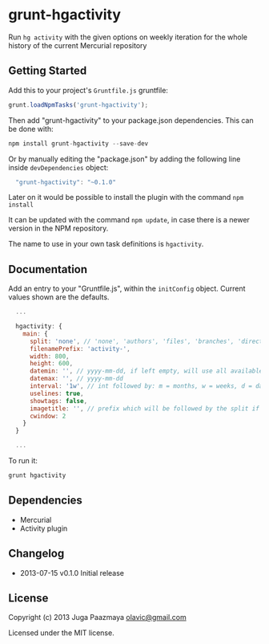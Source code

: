 # grunt-hgactivity

Run `hg activity` with the given options on weekly iteration for the whole history of the current Mercurial repository


## Getting Started

Add this to your project's `Gruntfile.js` gruntfile:
```js
grunt.loadNpmTasks('grunt-hgactivity');
```

Then add "grunt-hgactivity" to your package.json dependencies. This can be done with:
```js
npm install grunt-hgactivity --save-dev
```
Or by manually editing the "package.json" by adding the following line inside `devDependencies` object:
```js
  "grunt-hgactivity": "~0.1.0"
```

Later on it would be possible to install the plugin with the command `npm install`

It can be updated with the command `npm update`, in case there is a newer version in the NPM repository.

The name to use in your own task definitions is `hgactivity`.


## Documentation

Add an entry to your "Gruntfile.js", within the `initConfig` object.
Current values shown are the defaults.

```js
  ...

  hgactivity: {
    main: {
      split: 'none', // 'none', 'authors', 'files', 'branches', 'directories',
      filenamePrefix: 'activity-',
      width: 800,
      height: 600,
      datemin: '', // yyyy-mm-dd, if left empty, will use all available time
      datemax: '', // yyyy-mm-dd
      interval: '1w', // int followed by: m = months, w = weeks, d = days, h = hours
      uselines: true,
      showtags: false,
      imagetitle: '', // prefix which will be followed by the split if not none and time span
      cwindow: 2
    }
  }

  ...
```

To run it:

```js
grunt hgactivity
```

## Dependencies

 * Mercurial
 * Activity plugin

  
## Changelog

 * 2013-07-15    v0.1.0    Initial release


## License
Copyright (c) 2013 Juga Paazmaya <olavic@gmail.com>

Licensed under the MIT license.
